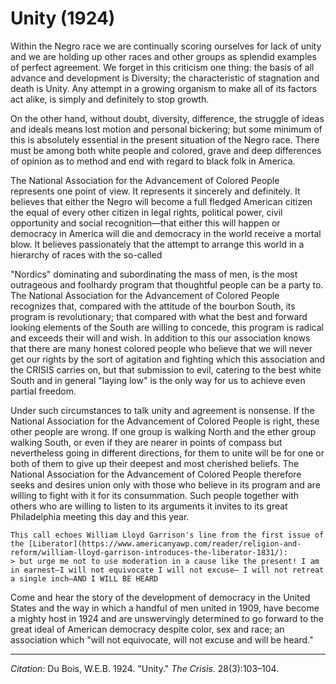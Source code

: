 <!--
title:   Unity
author:  Du Bois, W.E.B.
journal: The Crisis
year:    1924
volume:  28
issue:   3
pages:   103-104
-->
# Unity (1924)

Within the Negro race we are continually scoring ourselves for lack of unity and we are holding up other races and other groups as splendid examples of perfect agreement. We forget in this criticism one thing: the basis of all advance and development is Diversity; the characteristic of stagnation and death is Unity. Any attempt in a growing organism to make all of its factors act alike, is simply and definitely to stop growth.

On the other hand, without doubt, diversity, difference, the struggle of ideas and ideals means lost motion and personal bickering; but some minimum of this is absolutely essential in the present situation of the Negro race. There must be among both white people and colored, grave and deep differences of opinion as to method and end with regard to black folk in America.

The National Association for the Advancement of Colored People represents one point of view. It represents it sincerely and definitely. It believes that either the Negro will become a full fledged American citizen the equal of every other citizen in legal rights, political power, civil opportunity and social recognition—that either this will happen or democracy in America will die and democracy in the world receive a mortal blow. It believes passionately that the attempt to arrange this world in a hierarchy of races with the so-called

"Nordics" dominating and subordinating the mass of men, is the most outrageous and foolhardy program that thoughtful people can be a party to. The National Association for the Advancement of Colored People recognizes that, compared with the attitude of the bourbon South, its program is revolutionary; that compared with what the best and forward looking elements of the South are willing to concede, this program is radical and exceeds their will and wish. In addition to this our association knows that there are many honest colored people who believe that we will never get our rights by the sort of agitation and fighting which this association and the CRISIS carries on, but that submission to evil, catering to the best white South and in general "laying low" is the only way for us to achieve even partial freedom.

Under such circumstances to talk unity and agreement is nonsense. If the National Association for the Advancement of Colored People is right, these other people are wrong. If one group is walking North and the ether group walking South, or even if they are nearer in points of compass but nevertheless going in different directions, for them to unite will be for one or both of them to give up their deepest and most cherished beliefs. The National Association for the Advancement of Colored People therefore seeks and desires union only with those who believe in its program and are willing to fight with it for its consummation. Such people together with others who are willing to listen to its arguments it invites to its great Philadelphia meeting this day and this year.

```{margin}
This call echoes William Lloyd Garrison's line from the first issue of the [Liberator](https://www.americanyawp.com/reader/religion-and-reform/william-lloyd-garrison-introduces-the-liberator-1831/):   
> but urge me not to use moderation in a cause like the present! I am in earnest–I will not equivocate I will not excuse– I will not retreat a single inch–AND I WILL BE HEARD
```
Come and hear the story of the development of democracy in the United States and the way in which a handful of men united in 1909, have become a mighty host in 1924 and are unswervingly determined to go forward to the great ideal of American democracy despite color, sex and race; an association which "will not equivocate, will not excuse and will be heard."

_________________
*Citation:* Du Bois, W.E.B. 1924. "Unity." *The Crisis*. 28(3):103&ndash;104.